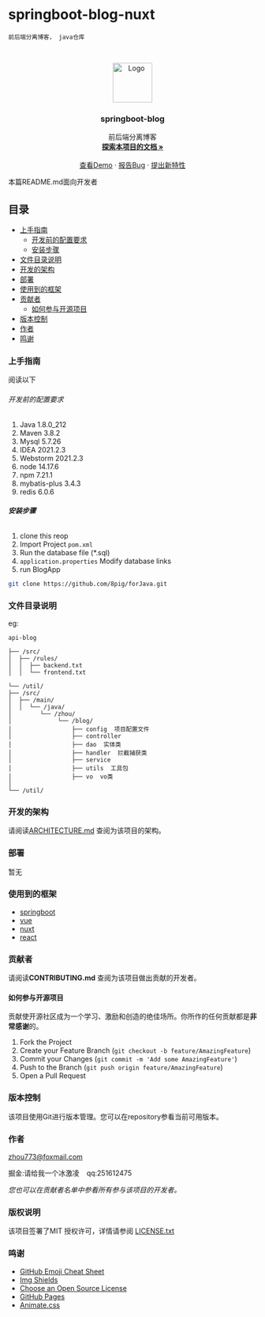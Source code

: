 

# springboot-blog-nuxt

`前后端分离博客， java仓库`

<!-- PROJECT SHIELDS -->


<!-- PROJECT LOGO -->
<br />

<p align="center">
  <a href="https://github.com/8pig">
    <img src="images/logo.png" alt="Logo" width="80" height="80">
  </a>

<h3 align="center">springboot-blog</h3>
  <p align="center">
    前后端分离博客
    <br />
    <a href="https://github.com/8pig"><strong>探索本项目的文档 »</strong></a>
    <br />
    <br />
    <a href="https://github.com/8pig">查看Demo</a>
    ·
    <a href="https://github.com/8pig">报告Bug</a>
    ·
    <a href="https://github.com/8pig">提出新特性</a>
  </p>

</p>


本篇README.md面向开发者

## 目录

- [上手指南](#上手指南)
    - [开发前的配置要求](#开发前的配置要求)
    - [安装步骤](#安装步骤)
- [文件目录说明](#文件目录说明)
- [开发的架构](#开发的架构)
- [部署](#部署)
- [使用到的框架](#使用到的框架)
- [贡献者](#贡献者)
    - [如何参与开源项目](#如何参与开源项目)
- [版本控制](#版本控制)
- [作者](#作者)
- [鸣谢](#鸣谢)

### 上手指南

阅读以下



###### 开发前的配置要求

1. Java 1.8.0_212
2. Maven 3.8.2
3. Mysql 5.7.26
4. IDEA 2021.2.3
5. Webstorm 2021.2.3
6. node 14.17.6
7. npm 7.21.1
8. mybatis-plus 3.4.3
9. redis 6.0.6

###### **安装步骤**

1. clone this reop
2. Import Project `pom.xml`
3. Run the database file (*.sql)
4. `application.properties` Modify database links
5. run BlogApp

```sh
git clone https://github.com/8pig/forJava.git
```

### 文件目录说明
eg:

```
api-blog 

├── /src/
│  ├── /rules/
│  │  ├── backend.txt
│  │  └── frontend.txt

└── /util/
├── /src/
│  ├── /main/
│  │  └── /java/
│        └── /zhou/
│             └── /blog/
│                 ├── config  项目配置文件
│                 ├── controller 
│                 ├── dao  实体类
│                 ├── handler  拦截捕获类
│                 ├── service  
│                 ├── utils  工具包
│                 ├── vo  vo类
│             
└── /util/
```





### 开发的架构

请阅读[ARCHITECTURE.md](https://github.com/8pig) 查阅为该项目的架构。

### 部署

暂无

### 使用到的框架

- [springboot](https://spring.io/projects/spring-boot)
- [vue](https://cn.vuejs.org/)
- [nuxt](https://www.nuxtjs.cn/)
- [react](https://react.docschina.org/)

### 贡献者

请阅读**CONTRIBUTING.md** 查阅为该项目做出贡献的开发者。

#### 如何参与开源项目

贡献使开源社区成为一个学习、激励和创造的绝佳场所。你所作的任何贡献都是**非常感谢**的。


1. Fork the Project
2. Create your Feature Branch (`git checkout -b feature/AmazingFeature`)
3. Commit your Changes (`git commit -m 'Add some AmazingFeature'`)
4. Push to the Branch (`git push origin feature/AmazingFeature`)
5. Open a Pull Request



### 版本控制

该项目使用Git进行版本管理。您可以在repository参看当前可用版本。

### 作者

zhou773@foxmail.com

掘金:请给我一个冰激凌  &ensp; qq:251612475

*您也可以在贡献者名单中参看所有参与该项目的开发者。*

### 版权说明

该项目签署了MIT 授权许可，详情请参阅 [LICENSE.txt](https://github.com/8pig)

### 鸣谢


- [GitHub Emoji Cheat Sheet](https://www.webpagefx.com/tools/emoji-cheat-sheet)
- [Img Shields](https://shields.io)
- [Choose an Open Source License](https://choosealicense.com)
- [GitHub Pages](https://pages.github.com)
- [Animate.css](https://daneden.github.io/animate.css)






